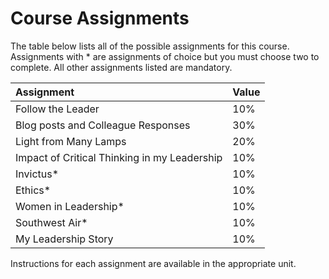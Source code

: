 # Course Assignments

The table below lists all of the possible assignments for this course. Assignments with * are assignments of choice but you must choose two to complete. All other assignments listed are mandatory. 


| Assignment | Value |
| :--- | :--- |
| Follow the Leader | 10% |
|Blog posts and Colleague Responses | 30% |
| Light from Many Lamps| 20% |
| Impact of Critical Thinking in my Leadership  | 10% |
| Invictus*| 10%|
|Ethics*| 10%|
| Women in Leadership* | 10% |
|Southwest Air*| 10%|
| My Leadership Story | 10% |

Instructions for each assignment are available in the appropriate unit. 

